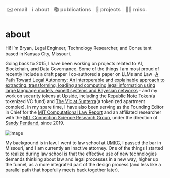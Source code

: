 <a href="mailto:bgw4g5@gmail.com" style="display: inline-block; padding: 5px 5px; font-size: 16px; color: gray; background-color: white; text-align: center; text-decoration: none; border-radius: 5px;">✉️ email</a>  <a href="https://bryangw.me/" style="display: inline-block; padding: 5px 5px; font-size: 16px; color: gray; background-color: white; text-align: center; text-decoration: none; border-radius: 5px;">ℹ️ about</a>  <a href="https://bryangw.me/publications/" style="display: inline-block; padding: 5px 5px; font-size: 16px; color: gray; background-color: white; text-align: center; text-decoration: none; border-radius: 5px;">📚 publications</a>  <a href="https://bryangw.me/projects/" style="display: inline-block; padding: 5px 5px; font-size: 16px; color: gray; background-color: white; text-align: center; text-decoration: none; border-radius: 5px;">🧰 projects</a>  <a href="https://bryangw.me/misc/" style="display: inline-block; padding: 5px 5px; font-size: 16px; color: gray; background-color: white; text-align: center; text-decoration: none; border-radius: 5px;">🏄‍♂️ misc.</a>
----------------
# about
Hi! I’m Bryan, Legal Engineer, Technology Researcher, and Consultant based in Kansas City, Missouri.

Going back to 2015, I have been working on projects related to AI, Blockchain, and Data Governance. Some of the things I am most proud of recently include a draft paper I co-authored a paper on LLMs and Law -[A Path Toward Legal Autonomy: An interoperable and explainable approach to extracting, transforming, loading and computing legal information using large language models, expert systems and Bayesian networks](https://arxiv.org/abs/2403.18537) - and my work on security tokens at [Upside](https://www.upside.gg/), including the [Republic Note Token](https://republic.com/note)(a tokenized VC fund) and [The Vic at Sunterra](https://republic.com/the-vic-at-sunterra)(a tokenized apartment complex). In my spare time, I have also been serving as the Founding Editor in Chief for the [MIT Computational Law Report](https://law.mit.edu/) and an affiliated researcher with the [MIT Connection Science Research Group](https://connection.mit.edu/), under the direction of [Sandy Pentland](https://www.media.mit.edu/people/sandy/overview/), since 2019.

![image](https://github.com/user-attachments/assets/afef835a-abcb-4f6b-a087-44fcbf8971f3)

My background is in law. I went to law school at [UMKC](https://law.umkc.edu/), I passed the bar in Missouri, and I am currently an inactive attorney. One of the things I started to realize during law school is that the effective use of new technologies demands thinking about law and legal processes in a new way, higher up the funnel, as a more integrated part of the design process (and less like a parallel path that hopefully meets back together later).

